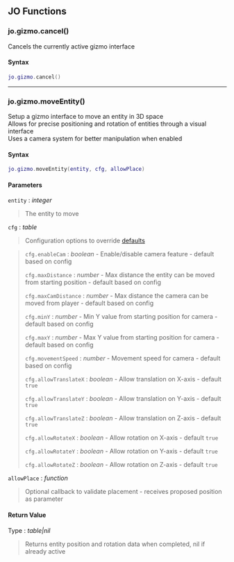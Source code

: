 
## JO Functions

### jo.gizmo.cancel()

<!-- @include: ./slots/headers.md#client|jo.gizmo.cancel -->

Cancels the currently active gizmo interface <br>

<!-- @include: ./slots/descriptions.md#client|jo.gizmo.cancel -->

#### Syntax

```lua
jo.gizmo.cancel()
```

<!-- @include: ./slots/examples.md#client|jo.gizmo.cancel -->

<!-- @include: ./slots/footers.md#client|jo.gizmo.cancel -->

---

### jo.gizmo.moveEntity()

<!-- @include: ./slots/headers.md#client|jo.gizmo.moveEntity -->

Setup a gizmo interface to move an entity in 3D space <br>
Allows for precise positioning and rotation of entities through a visual interface <br>
Uses a camera system for better manipulation when enabled <br>

<!-- @include: ./slots/descriptions.md#client|jo.gizmo.moveEntity -->

#### Syntax

```lua
jo.gizmo.moveEntity(entity, cfg, allowPlace)
```

#### Parameters

`entity` : _integer_
> The entity to move
>

`cfg` : _table_ <BadgeOptional />

> Configuration options to override [defaults](#default-configuration)
>

> `cfg.enableCam` : _boolean_ - Enable/disable camera feature - default based on config
> 
> `cfg.maxDistance` : _number_ - Max distance the entity can be moved from starting position - default based on config
> 
> `cfg.maxCamDistance` : _number_ - Max distance the camera can be moved from player - default based on config
> 
> `cfg.minY` : _number_ - Min Y value from starting position for camera - default based on config
> 
> `cfg.maxY` : _number_ - Max Y value from starting position for camera - default based on config
> 
> `cfg.movementSpeed` : _number_ - Movement speed for camera - default based on config
> 
> `cfg.allowTranslateX` : _boolean_ - Allow translation on X-axis - default `true`
> 
> `cfg.allowTranslateY` : _boolean_ - Allow translation on Y-axis - default `true`
> 
> `cfg.allowTranslateZ` : _boolean_ - Allow translation on Z-axis - default `true`
> 
> `cfg.allowRotateX` : _boolean_ - Allow rotation on X-axis - default `true`
> 
> `cfg.allowRotateY` : _boolean_ - Allow rotation on Y-axis - default `true`
> 
> `cfg.allowRotateZ` : _boolean_ - Allow rotation on Z-axis - default `true`
> 

`allowPlace` : _function_ <BadgeOptional />
> Optional callback to validate placement - receives proposed position as parameter
>

#### Return Value

Type : _table|nil_

> Returns entity position and rotation data when completed, nil if already active

<!-- @include: ./slots/examples.md#client|jo.gizmo.moveEntity -->

<!-- @include: ./slots/footers.md#client|jo.gizmo.moveEntity -->

